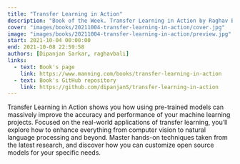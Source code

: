 ```yaml
---
title: "Transfer Learning in Action"
description: "Book of the Week. Transfer Learning in Action by Raghav Bali"
cover: "images/books/20211004-transfer-learning-in-action/cover.jpg"
image: "images/books/20211004-transfer-learning-in-action/preview.jpg"
start: 2021-10-04 00:00:00
end: 2021-10-08 22:59:58
authors: [Dipanjan Sarkar, raghavbali]
links: 
  - text: Book's page
    link: https://www.manning.com/books/transfer-learning-in-action
  - text: Book's GitHub repository
    link: https://github.com/dipanjanS/transfer-learning-in-action
---
```


Transfer Learning in Action shows you how using pre-trained models can massively improve the accuracy and performance of your machine learning projects. Focused on the real-world applications of transfer learning, you’ll explore how to enhance everything from computer vision to natural language processing and beyond. Master hands-on techniques taken from the latest research, and discover how you can customize open source models for your specific needs.
